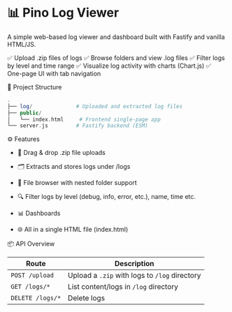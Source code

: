 # 📊 Pino Log Viewer

A simple web-based log viewer and dashboard built with Fastify and vanilla HTML/JS.

✅ Upload .zip files of logs
✅ Browse folders and view .log files
✅ Filter logs by level and time range
✅ Visualize log activity with charts (Chart.js)
✅ One-page UI with tab navigation

📁 Project Structure

```php
.
├── log/              # Uploaded and extracted log files
├── public/
│   └── index.html     # Frontend single-page app
└── server.js         # Fastify backend (ESM)
```

⚙️ Features

* 📂 Drag & drop .zip file uploads

* 🗂 Extracts and stores logs under /logs

* 🧭 File browser with nested folder support

* 🔍 Filter logs by level (debug, info, error, etc.), name, time etc.

* 📊 Dashboards

* 🌐 All in a single HTML file (index.html)

📦 API Overview

| Route                    | Description                   |
| ------------------------ | ----------------------------- |
| `POST /upload`   | Upload a `.zip` with logs to `/log` directory     |
| `GET /logs/*`   | List content/logs in `/log` directory |
| `DELETE /logs/*`       | Delete logs               |
